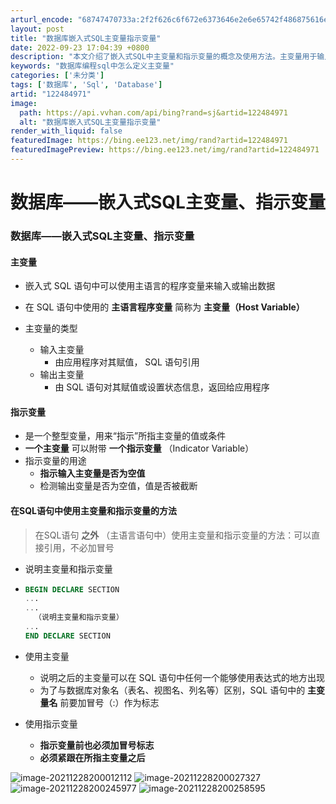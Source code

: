 ```yaml
---
arturl_encode: "68747470733a:2f2f626c6f672e6373646e2e6e65742f486875616e6774752f:61727469636c652f64657461696c732f313232343834393731"
layout: post
title: "数据库嵌入式SQL主变量指示变量"
date: 2022-09-23 17:04:39 +0800
description: "本文介绍了嵌入式SQL中主变量和指示变量的概念及使用方法。主变量用于输入或输出数据，分为输入和输出两"
keywords: "数据库编程sql中怎么定义主变量"
categories: ['未分类']
tags: ['数据库', 'Sql', 'Database']
artid: "122484971"
image:
  path: https://api.vvhan.com/api/bing?rand=sj&artid=122484971
  alt: "数据库嵌入式SQL主变量指示变量"
render_with_liquid: false
featuredImage: https://bing.ee123.net/img/rand?artid=122484971
featuredImagePreview: https://bing.ee123.net/img/rand?artid=122484971
---
```


# 数据库——嵌入式SQL主变量、指示变量

### 数据库——嵌入式SQL主变量、指示变量

#### 主变量

* 嵌入式 SQL 语句中可以使用主语言的程序变量来输入或输出数据
* 在 SQL 语句中使用的
  **主语言程序变量**
  简称为
  **主变量（Host Variable）**
* 主变量的类型

  + 输入主变量
    - 由应用程序对其赋值， SQL 语句引用
  + 输出主变量
    - 由 SQL 语句对其赋值或设置状态信息，返回给应用程序

#### 指示变量

* 是一个整型变量，用来“指示”所指主变量的值或条件
* **一个主变量**
  可以附带
  **一个指示变量**
  （Indicator Variable）
* 指示变量的用途
  + **指示输入主变量是否为空值**
  + 检测输出变量是否为空值，值是否被截断

#### 在SQL语句中使用主变量和指示变量的方法

> 在SQL语句
> **之外**
> （主语言语句中）使用主变量和指示变量的方法：可以直接引用，不必加冒号

* 说明主变量和指示变量
* ```sql
  BEGIN DECLARE SECTION
  ...
  ...
  	（说明主变量和指示变量）
  ...
  END DECLARE SECTION

  ```
* 使用主变量

  + 说明之后的主变量可以在 SQL 语句中任何一个能够使用表达式的地方出现
  + 为了与数据库对象名（表名、视图名、列名等）区别，SQL 语句中的
    **主变量名**
    前要加冒号（:）作为标志
* 使用指示变量

  + **指示变量前也必须加冒号标志**
  + **必须紧跟在所指主变量之后**

![image-20211228200012112](https://i-blog.csdnimg.cn/blog_migrate/faef1d164dbc0658bfc94f3c79771708.png)
![image-20211228200027327](https://i-blog.csdnimg.cn/blog_migrate/d3a193739cf1590185bbdc7b96e9afe4.png)
![image-20211228200245977](https://i-blog.csdnimg.cn/blog_migrate/eb2ff1d9f96c4d79323e5087fa236d0d.png)
![image-20211228200258595](https://i-blog.csdnimg.cn/blog_migrate/b2f7f30c3b04bb8a3c996ba796d91ed1.png)